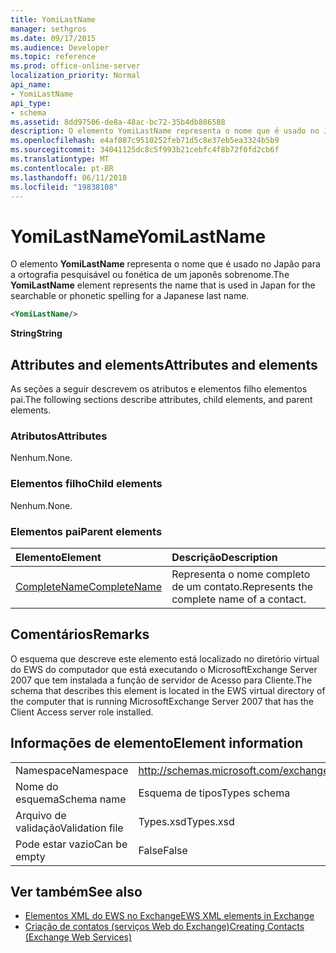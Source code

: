 ```yaml
---
title: YomiLastName
manager: sethgros
ms.date: 09/17/2015
ms.audience: Developer
ms.topic: reference
ms.prod: office-online-server
localization_priority: Normal
api_name:
- YomiLastName
api_type:
- schema
ms.assetid: 8dd97506-de8a-48ac-bc72-35b4db886588
description: O elemento YomiLastName representa o nome que é usado no Japão para a ortografia pesquisável ou fonética de um japonês sobrenome.
ms.openlocfilehash: e4af087c9510252feb71d5c8e37eb5ea3324b5b9
ms.sourcegitcommit: 34041125dc8c5f993b21cebfc4f8b72f0fd2cb6f
ms.translationtype: MT
ms.contentlocale: pt-BR
ms.lasthandoff: 06/11/2018
ms.locfileid: "19838108"
---
```

# <a name="yomilastname"></a><span data-ttu-id="c946b-103">YomiLastName</span><span class="sxs-lookup"><span data-stu-id="c946b-103">YomiLastName</span></span>

<span data-ttu-id="c946b-104">O elemento **YomiLastName** representa o nome que é usado no Japão para a ortografia pesquisável ou fonética de um japonês sobrenome.</span><span class="sxs-lookup"><span data-stu-id="c946b-104">The **YomiLastName** element represents the name that is used in Japan for the searchable or phonetic spelling for a Japanese last name.</span></span> 
  
```xml
<YomiLastName/>
```

 <span data-ttu-id="c946b-105">**String**</span><span class="sxs-lookup"><span data-stu-id="c946b-105">**String**</span></span>
## <a name="attributes-and-elements"></a><span data-ttu-id="c946b-106">Attributes and elements</span><span class="sxs-lookup"><span data-stu-id="c946b-106">Attributes and elements</span></span>

<span data-ttu-id="c946b-107">As seções a seguir descrevem os atributos e elementos filho elementos pai.</span><span class="sxs-lookup"><span data-stu-id="c946b-107">The following sections describe attributes, child elements, and parent elements.</span></span>
  
### <a name="attributes"></a><span data-ttu-id="c946b-108">Atributos</span><span class="sxs-lookup"><span data-stu-id="c946b-108">Attributes</span></span>

<span data-ttu-id="c946b-109">Nenhum.</span><span class="sxs-lookup"><span data-stu-id="c946b-109">None.</span></span>
  
### <a name="child-elements"></a><span data-ttu-id="c946b-110">Elementos filho</span><span class="sxs-lookup"><span data-stu-id="c946b-110">Child elements</span></span>

<span data-ttu-id="c946b-111">Nenhum.</span><span class="sxs-lookup"><span data-stu-id="c946b-111">None.</span></span>
  
### <a name="parent-elements"></a><span data-ttu-id="c946b-112">Elementos pai</span><span class="sxs-lookup"><span data-stu-id="c946b-112">Parent elements</span></span>

|<span data-ttu-id="c946b-113">**Elemento**</span><span class="sxs-lookup"><span data-stu-id="c946b-113">**Element**</span></span>|<span data-ttu-id="c946b-114">**Descrição**</span><span class="sxs-lookup"><span data-stu-id="c946b-114">**Description**</span></span>|
|:-----|:-----|
|[<span data-ttu-id="c946b-115">CompleteName</span><span class="sxs-lookup"><span data-stu-id="c946b-115">CompleteName</span></span>](completename.md) <br/> |<span data-ttu-id="c946b-116">Representa o nome completo de um contato.</span><span class="sxs-lookup"><span data-stu-id="c946b-116">Represents the complete name of a contact.</span></span>  <br/> |
   
## <a name="remarks"></a><span data-ttu-id="c946b-117">Comentários</span><span class="sxs-lookup"><span data-stu-id="c946b-117">Remarks</span></span>

<span data-ttu-id="c946b-118">O esquema que descreve este elemento está localizado no diretório virtual do EWS do computador que está executando o MicrosoftExchange Server 2007 que tem instalada a função de servidor de Acesso para Cliente.</span><span class="sxs-lookup"><span data-stu-id="c946b-118">The schema that describes this element is located in the EWS virtual directory of the computer that is running MicrosoftExchange Server 2007 that has the Client Access server role installed.</span></span>
  
## <a name="element-information"></a><span data-ttu-id="c946b-119">Informações de elemento</span><span class="sxs-lookup"><span data-stu-id="c946b-119">Element information</span></span>

|||
|:-----|:-----|
|<span data-ttu-id="c946b-120">Namespace</span><span class="sxs-lookup"><span data-stu-id="c946b-120">Namespace</span></span>  <br/> |http://schemas.microsoft.com/exchange/services/2006/types  <br/> |
|<span data-ttu-id="c946b-121">Nome do esquema</span><span class="sxs-lookup"><span data-stu-id="c946b-121">Schema name</span></span>  <br/> |<span data-ttu-id="c946b-122">Esquema de tipos</span><span class="sxs-lookup"><span data-stu-id="c946b-122">Types schema</span></span>  <br/> |
|<span data-ttu-id="c946b-123">Arquivo de validação</span><span class="sxs-lookup"><span data-stu-id="c946b-123">Validation file</span></span>  <br/> |<span data-ttu-id="c946b-124">Types.xsd</span><span class="sxs-lookup"><span data-stu-id="c946b-124">Types.xsd</span></span>  <br/> |
|<span data-ttu-id="c946b-125">Pode estar vazio</span><span class="sxs-lookup"><span data-stu-id="c946b-125">Can be empty</span></span>  <br/> |<span data-ttu-id="c946b-126">False</span><span class="sxs-lookup"><span data-stu-id="c946b-126">False</span></span>  <br/> |
   
## <a name="see-also"></a><span data-ttu-id="c946b-127">Ver também</span><span class="sxs-lookup"><span data-stu-id="c946b-127">See also</span></span>

- [<span data-ttu-id="c946b-128">Elementos XML do EWS no Exchange</span><span class="sxs-lookup"><span data-stu-id="c946b-128">EWS XML elements in Exchange</span></span>](ews-xml-elements-in-exchange.md)
- [<span data-ttu-id="c946b-129">Criação de contatos (serviços Web do Exchange)</span><span class="sxs-lookup"><span data-stu-id="c946b-129">Creating Contacts (Exchange Web Services)</span></span>](http://msdn.microsoft.com/library/4845917e-70d1-481c-bbd7-011ec6571789%28Office.15%29.aspx)

